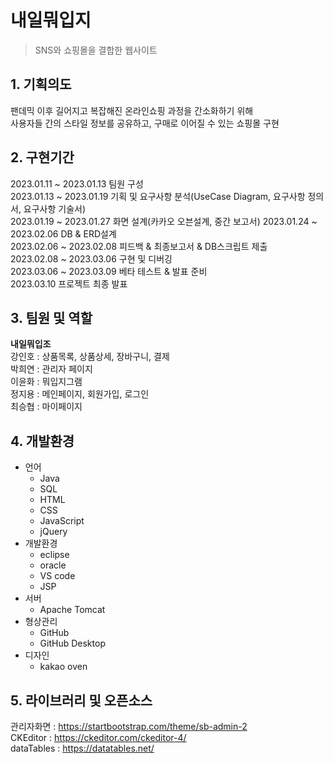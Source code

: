 # 내일뭐입지
> SNS와 쇼핑몰을 결합한 웹사이트

## 1. 기획의도
팬데믹 이후 길어지고 복잡해진 온라인쇼핑 과정을 간소화하기 위해<br>
사용자들 간의 스타일 정보를 공유하고, 구매로 이어질 수 있는 쇼핑몰 구현
## 2. 구현기간
2023.01.11 ~ 2023.01.13 팀원 구성<br>
2023.01.13 ~ 2023.01.19 기획 및 요구사항 분석(UseCase Diagram, 요구사항 정의서, 요구사항 기술서)    
2023.01.19 ~ 2023.01.27 화면 설계(카카오 오븐설계, 중간 보고서)
2023.01.24 ~ 2023.02.06 DB & ERD설계  
2023.02.06 ~ 2023.02.08 피드백 & 최종보고서 & DB스크립트 제출  
2023.02.08 ~ 2023.03.06 구현 및 디버깅  
2023.03.06 ~ 2023.03.09 베타 테스트 & 발표 준비  
2023.03.10 프로젝트 최종 발표
## 3. 팀원 및 역할
<b>내일뭐입조</b> <br>
강인호 : 상품목록, 상품상세, 장바구니, 결제<br>
박희연 : 관리자 페이지<br>
이윤화 : 뭐입지그램<br>
정지용 : 메인페이지, 회원가입, 로그인<br>
최승협 : 마이페이지<br>
## 4. 개발환경
- 언어
  - Java
  - SQL
  - HTML
  - CSS
  - JavaScript
  - jQuery
- 개발환경
  - eclipse
  - oracle
  - VS code
  - JSP
- 서버
  - Apache Tomcat
- 형상관리
  - GitHub 
  - GitHub Desktop
- 디자인
  - kakao oven
## 5. 라이브러리 및 오픈소스
관리자화면 : https://startbootstrap.com/theme/sb-admin-2 <br>
CKEditor : https://ckeditor.com/ckeditor-4/ <br>
dataTables : https://datatables.net/ <br>

